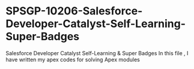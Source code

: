 # SPSGP-10206-Salesforce-Developer-Catalyst-Self-Learning-Super-Badges
Salesforce Developer Catalyst Self-Learning &amp; Super Badges
In this file , I have written my apex codes for solving Apex modules
